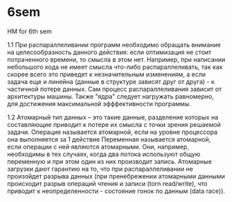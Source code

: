 # 6sem
HM for 6th sem

1.1
  При распараллеливании программ необходимо обращать внимание на целесообразность данного действия: если оптимизация не стоит потраченного времени, то смысла в этом нет. Например, при написании небольшого кода не имеет смысла что-либо распараллеливать, так как скорее всего это приведет к незначительным изменениям, а если задача еще и линейна (данные в структуре зависят друг от друга) - к частичной потере данных.
  Сам процесс распараллеливания зависит от архитектуры машины. 
  Также "ядра" следует нагружать равномерно, для достижения максимальной эфффективности программы.


1.2
Атомарный тип данных – это такие данные, разделение которых на составляющие приводит к потере их смысла с точки зрения решаемой задачи.
Операция называется атомарной, если на уровне процессора она выполняется за 1 действие
Переменная называется атомарной, если операции с ней являются атомарными.
Они, например, необходимы в тех случаях, когда два потока используют общую переменную и при этом один из них производит запись.
Атомарные загрузки дают гарантию на то, что при распараллеливании не произойдет разрыва данных (при пренебрежении атомарными данными происходит разрыв операций чтения и записи (torn read/write), что приводит к неопределенности - состояние гонок по данным (data race)).
